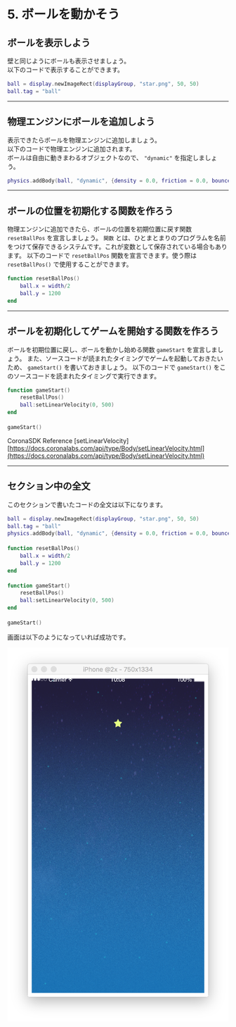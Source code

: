 # 5. ボールを動かそう

## ボールを表示しよう
壁と同じようにボールも表示させましょう。  
以下のコードで表示することができます。

```lua
ball = display.newImageRect(displayGroup, "star.png", 50, 50)
ball.tag = "ball"
```

---

## 物理エンジンにボールを追加しよう
表示できたらボールを物理エンジンに追加しましょう。  
以下のコードで物理エンジンに追加されます。  
ボールは自由に動きまわるオブジェクトなので、 `"dynamic"` を指定しましょう。

```lua
physics.addBody(ball, "dynamic", {density = 0.0, friction = 0.0, bounce = 1.0})
```

---

## ボールの位置を初期化する関数を作ろう
物理エンジンに追加できたら、ボールの位置を初期位置に戻す関数 `resetBallPos` を宣言しましょう。
`関数` とは、ひとまとまりのプログラムを名前をつけて保存できるシステムです。これが変数として保存されている場合もあります。
以下のコードで `resetBallPos` 関数を宣言できます。使う際は `resetBallPos()` で使用することができます。

```lua
function resetBallPos()
    ball.x = width/2
    ball.y = 1200
end
```

---

## ボールを初期化してゲームを開始する関数を作ろう
ボールを初期位置に戻し、ボールを動かし始める関数 `gameStart` を宣言しましょう。
また、ソースコードが読まれたタイミングでゲームを起動しておきたいため、 `gameStart()` を書いておきましょう。
以下のコードで `gameStart()` をこのソースコードを読まれたタイミングで実行できます。

```lua
function gameStart()
    resetBallPos()
    ball:setLinearVelocity(0, 500)
end

gameStart()
```

CoronaSDK Reference [setLinearVelocity]
[https://docs.coronalabs.com/api/type/Body/setLinearVelocity.html](https://docs.coronalabs.com/api/type/Body/setLinearVelocity.html)

---

## セクション中の全文
このセクションで書いたコードの全文は以下になります。

```lua
ball = display.newImageRect(displayGroup, "star.png", 50, 50)
ball.tag = "ball"
physics.addBody(ball, "dynamic", {density = 0.0, friction = 0.0, bounce = 1.0})

function resetBallPos()
    ball.x = width/2
    ball.y = 1200
end

function gameStart()
    resetBallPos()
    ball:setLinearVelocity(0, 500)
end

gameStart()
```

画面は以下のようになっていれば成功です。

![](./image/execBreakoutSample4.png)
